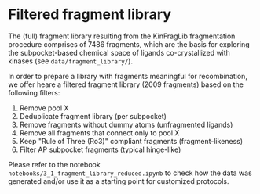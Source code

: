 # Filtered fragment library

The (full) fragment library resulting from the KinFragLib fragmentation procedure comprises of 7486 fragments, which are the basis for exploring the subpocket-based chemical space of ligands co-crystallized with kinases (see `data/fragment_library/`).

In order to prepare a library with fragments meaningful for recombination, we offer heare a filtered fragment library (2009 fragments) based on the following filters:

1. Remove pool X
2. Deduplicate fragment library (per subpocket)
3. Remove fragments without dummy atoms (unfragmented ligands)
4. Remove all fragments that connect only to pool X
5. Keep "Rule of Three (Ro3)" compliant fragments (fragment-likeness)
6. Filter AP subpocket fragments (typical hinge-like)

Please refer to the notebook `notebooks/3_1_fragment_library_reduced.ipynb` to check how the data was generated and/or use it as a starting point for customized protocols.